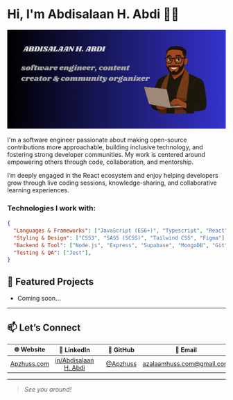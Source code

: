# Hi, I'm Abdisalaan H. Abdi 👋🏾 

<img src="https://raw.githubusercontent.com/ApzHuss/ApzHuss/refs/heads/main/cover.png" alt="banner that says APZHUSS - software engineer, content creator and community organizer alongside a cartoon illustration of APZ.">

I'm a software engineer passionate about making open-source contributions more approachable, building inclusive technology, and fostering strong developer communities. My work is centered around empowering others through code, collaboration, and mentorship.

I’m deeply engaged in the React ecosystem and enjoy helping developers grow through live coding sessions, knowledge-sharing, and collaborative learning experiences.

### Technologies I work with:

```json
{
  "Languages & Frameworks": ["JavaScript (ES6+)", "Typescript", "React", "Next.js"],
  "Styling & Design": ["CSS3", "SASS (SCSS)", "Tailwind CSS", "Figma"], 
  "Backend & Tool": ["Node.js", "Express", "Supabase", "MongoDB", "Git"],
  "Testing & QA": ["Jest"],
}
```

## 🚀 Featured Projects

- Coming soon... 

---

## 📫 Let’s Connect

| 🌐 Website | 💼 LinkedIn | | 🐙 GitHub | 📧 Email |
| :----------: | :--------: | :--------: | :-------: | :------: |
| [Apzhuss.com](#) | [in/Abdisalaan H. Abdi](https://www.linkedin.com/in/abdisalaan-hussein-abdi-34057436b/) | | [@Apzhuss](https://github.com/ApzHuss/ApzHuss) | [azalaamhuss.com@gmail.com](mailto:azalaamhuss@gamail.com) 

---

> *See you around!*

